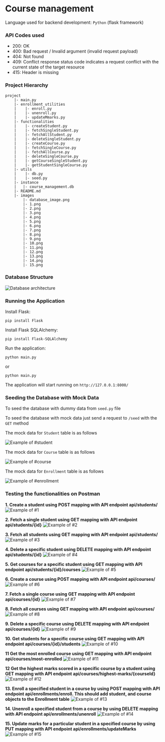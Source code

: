 # Course management

Language used for backend development: `Python` (flask framework)

### API Codes used

- 200: OK
- 400: Bad request / Invalid argument (invalid request payload)
- 404: Not found
- 409: Conflict response status code indicates a request conflict with the current state of the target resource
- 415: Header is missing

### Project Hierarchy

```
project
    |- main.py
    |- enrollment_utilities
    |    |- enroll.py
    |    |- unenroll.py
    |    |- updateMmarks.py
    |- functionalities
    |    |- createStudent.py
    |    |- fetchSingleStudent.py
    |    |- fetchAllStudent.py
    |    |- deleteSingleStudent.py
    |    |- createCourse.py
    |    |- fetchSingleCourse.py
    |    |- fetchAllCourse.py
    |    |- deleteSingleCourse.py
    |    |- getCourseSingleStudent.py
    |    |- getStudentSingleCourse.py
    |- utils
    |    |- db.py
    |    |- seed.py
    |- instance
    |   |- course_management.db
    |- README.md
    |- images
        |- database_image.png
        |- 1.png
        |- 2.png
        |- 3.png
        |- 4.png
        |- 5.png
        |- 6.png
        |- 7.png
        |- 8.png
        |- 9.png
        |- 10.png
        |- 11.png
        |- 12.png
        |- 13.png
        |- 14.png
        |- 15.png
```

### Database Structure
![Database architecture](images/database_image.png)

### Running the Application
Install Flask:
```
pip install Flask
```
Install Flask SQLAlchemy:
```
pip install Flask-SQLAlchemy
```
Run the application:
```
python main.py
```
or
```
python main.py
```
The application will start running on `http://127.0.0.1:8000/`

### Seeding the Database with Mock Data
To seed the database with dummy data from `seed.py` file

To seed the database with mock data just send a request to `/seed` with the `GET` method

The mock data for `Student` table is as follows

![Example of #student](images/student.png)

The mock data for `Course` table is as follows

![Example of #course](images/course.png)

The mock data for `Enrollment` table is as follows

![Example of #enrollment](images/enrollment.png)

### Testing the functionalities on Postman
**1. Create a student using POST mapping with API endpoint api/students/**
![Example of #1](images/1.png)

**2. Fetch a single student using GET mapping with API endpoint api/students/{id}**
![Example of #2](images/2.png)

**3. Fetch all students using GET mapping with API endpoint api/students/**
![Example of #3](images/3.png)

**4. Delete a specific student using DELETE mapping with API endpoint api/students/{id}**
![Example of #4](images/4.png)

**5. Get courses for a specific student using GET mapping with API endpoint api/students/{id}/courses**
![Example of #5](images/5.png)

**6. Create a course using POST mapping with API endpoint api/courses/**
![Example of #6](images/6.png)

**7. Fetch a single course using GET mapping with API endpoint api/courses/{id}**
![Example of #7](images/7.png)

**8. Fetch all courses using GET mapping with API endpoint api/courses/**
![Example of #8](images/8.png)

**9. Delete a specific course using DELETE mapping with API endpoint api/courses/{id}**
![Example of #9](images/9.png)

**10. Get students for a specific course using GET mapping with API endpoint api/courses/{id}/students**
![Example of #10](images/10.png)

**11 Get the most enrolled course using GET mapping with API endpoint api/courses/most-enrolled**
![Example of #11](images/11.png)

**12 Get the highest marks scored in a specific course by a student using GET mapping with API endpoint api/courses/highest-marks/{courseId}**
![Example of #12](images/12.png)

**13. Enroll a specified student in a course by using POST mapping with API endpoint api/enrollments/enroll. This should add student, and course objects to the Enrollment table**
![Example of #13](images/13.png)

**14. Unenroll a specified student from a course by using DELETE mapping with API endpoint api/enrollments/unenroll**
![Example of #14](images/14.png)

**15. Update marks for a particular student in a specified course by using PUT mapping with API endpoint api/enrollments/updateMarks**
![Example of #15](images/15.png)